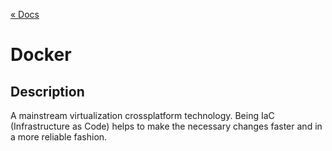 [« Docs](../README.md)

# Docker #

## Description

A mainstream virtualization crossplatform technology. Being IaC (Infrastructure as Code) helps to make the necessary changes faster and in a more reliable fashion.